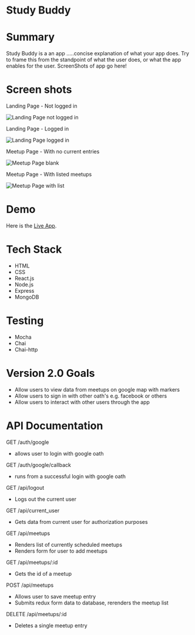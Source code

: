# Study Buddy

# Summary 

Study Buddy is a an app .....concise explanation of what your app does. Try to frame this from the standpoint of what the user does, or what the app enables for the user.
ScreenShots of app go here!

# Screen shots

Landing Page - Not logged in

![Landing Page not logged in](/studyBuddy-api/images/ "LoggedOutLanding.png")

Landing Page - Logged in

![Landing Page logged in](/studyBuddy-api/images/ "LoggedInLanding.png")

Meetup Page - With no current entries

![Meetup Page blank](/studyBuddy-api/images/ "MeetupPage.png")

Meetup Page - With listed meetups

![Meetup Page with list](/studyBuddy-api/images/ "MeetupList.png")


# Demo

Here is the [Live App](https://FILLMEINPLEASE.herokuapp.com/).

# Tech Stack

* HTML
* CSS
* React.js
* Node.js
* Express
* MongoDB

# Testing

* Mocha
* Chai 
* Chai-http

# Version 2.0 Goals
* Allow users to view data from meetups on google map with markers
* Allow users to sign in with other oath's e.g. facebook or others
* Allow users to interact with other users through the app

# API Documentation
 GET /auth/google
  - allows user to login with google oath
  
 GET /auth/google/callback
  - runs from a successful login with google oath
  
 GET /api/logout
  - Logs out the current user
  
 GET /api/current_user
  - Gets data from current user for authorization purposes
  
 GET /api/meetups 
  - Renders list of currently scheduled meetups
  - Renders form for user to add meetups
  
 GET /api/meetups/:id
  - Gets the id of a meetup
  
 POST /api/meetups
  - Allows user to save meetup entry
  - Submits redux form data to database, rerenders the meetup list
  
 DELETE /api/meetups/:id
  - Deletes a single meetup entry
